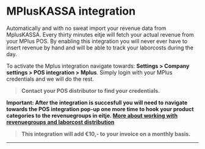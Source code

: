 # MPlusKASSA integration

Automatically and with no sweat import your revenue data from MplusKASSA. Every thirty minutes eitje will fetch your actual revenue from your MPlus POS. By enabling this integration you will never ever have to insert revenue by hand and will be able to track your laborcosts during the day.

To activate the Mplus integration navigate towards: **Settings > Company settings > POS integration > Mplus**. Simply login with your MPlus credentials and we will do the rest. 

> **Contact your POS distributor to find your credentials.**

**Important: After the integration is succesfull you will need to navigate towards the POS integration pop-up one more time to hook your product categories to the revenuegroups in eitje. [More about working with revenuegroups and laborcost distribution](/en/instellingen?id=laborcost-distribution)**


> **This integration will add €10,- to your invoice on a monthly basis.**

---